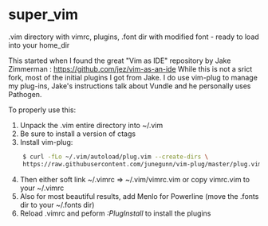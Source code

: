 # super_vim
.vim directory with vimrc, plugins, .font dir with modified font - ready to load into your home_dir

This started when I found the great "Vim as IDE" repository by Jake Zimmerman : https://github.com/jez/vim-as-an-ide
While this is not a srict fork, most of the initial plugins I got from Jake. I do use vim-plug to manage my plug-ins, Jake's instructions talk about Vundle and he personally uses Pathogen.

To properly use this:

1. Unpack the .vim  entire directory into ~/.vim
2. Be sure to install a version of ctags
3. Install vim-plug:
```bash
    $ curl -fLo ~/.vim/autoload/plug.vim --create-dirs \
    https://raw.githubusercontent.com/junegunn/vim-plug/master/plug.vim
```
4. Then either soft link ~/.vimrc => ~/.vim/vimrc.vim  or copy vimrc.vim to your ~/.vimrc
5. Also for most beautiful results, add Menlo for Powerline (move the .fonts dir to your ~/.fonts dir)
6. Reload .vimrc and peform *:PlugInstall* to install the plugins
